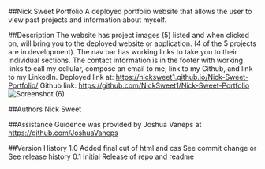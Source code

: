 ##Nick Sweet Portfolio
A deployed portfolio website that allows the user to view past projects and information about myself.

##Description
The website has project images (5) listed and when clicked on, will bring you to the deployed website or application. (4 of the 5 projects are in development). The nav bar has working links to take you to their individual sections. The contact information is in the footer with working links to call my cellular, compose an email to me, link to my Github, and link to my LinkedIn. 
Deployed link at: https://nicksweet1.github.io/Nick-Sweet-Portfolio/
Github link: https://github.com/NickSweet1/Nick-Sweet-Portfolio
![Screenshot (6)](https://user-images.githubusercontent.com/111986248/234960620-6970fd4d-c2c5-4fb0-9baf-3f1c8db7d432.png)


##Authors
Nick Sweet
  
##Assistance
Guidence was provided by Joshua Vaneps at https://github.com/JoshuaVaneps

##Version History
1.0
Added final cut of html and css
See commit change or See release history
0.1
Initial Release of repo and readme


